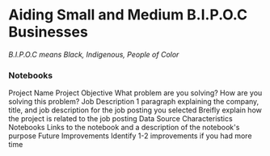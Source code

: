 # Aiding Small and Medium B.I.P.O.C Businesses
*B.I.P.O.C means Black, Indigenous, People of Color*

### Notebooks

Project Name
Project Objective
What problem are you solving?
How are you solving this problem?
Job Description
1 paragraph explaining the company, title, and job description for the job posting you selected
Breifly explain how the project is related to the job posting
Data
Source
Characteristics
Notebooks
Links to the notebook and a description of the notebook's purpose
Future Improvements
Identify 1-2 improvements if you had more time
